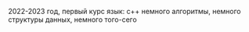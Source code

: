 2022-2023 год, первый курс
язык: c++
немного алгоритмы, немного структуры данных, немного того-сего
